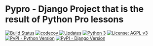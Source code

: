 # Pypro - Django Project that is the result of Python Pro lessons

[![Build Status](https://travis-ci.org/Riverfount/pypro.svg?branch=master)](https://travis-ci.org/Riverfount/pypro)
[![codecov](https://codecov.io/gh/Riverfount/pypro/branch/master/graph/badge.svg)](https://codecov.io/gh/Riverfount/pypro)
[![Updates](https://pyup.io/repos/github/Riverfount/pypro/shield.svg)](https://pyup.io/repos/github/Riverfount/pypro/)
[![Python 3](https://pyup.io/repos/github/Riverfount/pypro/python-3-shield.svg)](https://pyup.io/repos/github/Riverfount/pypro/)
[![License: AGPL v3](https://img.shields.io/badge/License-AGPL%20v3-blue.svg?style=flat-square)](https://www.gnu.org/licenses/agpl-3.0)
[![PyPI - Python Version](https://img.shields.io/badge/Python%20Version-3.6.5-blue.svg?style=flat-square)](https://github.com/Riverfount/pypro)
[![PyPI - Django Version](https://img.shields.io/badge/Django%20Version-2.0.6-blue.svg?style=flat-square)](https://github.com/Riverfount/pypro)




